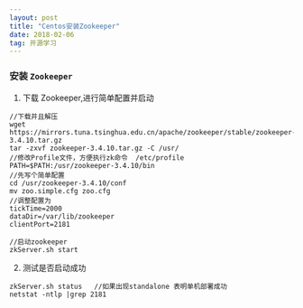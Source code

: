 ```yaml
---
layout: post
title: "Centos安装Zookeeper"
date: 2018-02-06  
tag: 开源学习
---
```

### 安装 `Zookeeper`

1. 下载 Zookeeper,进行简单配置并启动 

```shell
//下载并且解压
wget https://mirrors.tuna.tsinghua.edu.cn/apache/zookeeper/stable/zookeeper-3.4.10.tar.gz
tar -zxvf zookeeper-3.4.10.tar.gz -C /usr/
//修改Profile文件，方便执行zk命令  /etc/profile
PATH=$PATH:/usr/zookeeper-3.4.10/bin
//先写个简单配置 
cd /usr/zookeeper-3.4.10/conf
mv zoo.simple.cfg zoo.cfg
//调整配置为
tickTime=2000
dataDir=/var/lib/zookeeper
clientPort=2181

//启动zookeeper
zkServer.sh start
```

2. 测试是否启动成功

```shell
zkServer.sh status   //如果出现standalone 表明单机部署成功
netstat -ntlp |grep 2181
```